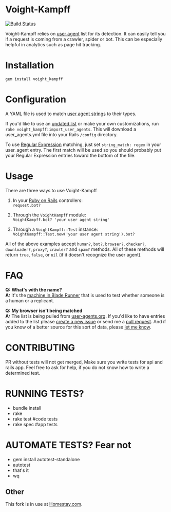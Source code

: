 Voight-Kampff
=============
[![Build Status](https://travis-ci.org/biola/Voight-Kampff.png?branch=master)](https://travis-ci.org/biola/Voight-Kampff)

Voight-Kampff relies on [user agent](http://en.wikipedia.org/wiki/User_agent) list for its detection. It can easily tell you if a request is coming from a crawler, spider or bot. This can be especially helpful in analytics such as page hit tracking.

Installation
============
`gem install voight_kampff`

Configuration
=============

A YAML file is used to match [user agent strings](http://simplyfast.info/browser) to their types.

If you'd like to use an [updated list](http://www.user-agents.org/) or make your own customizations, run `rake voight_kampff:import_user_agents`. This will download a user_agents.yml file into your Rails `/config` directory.

To use [Regular Expression](http://en.wikipedia.org/wiki/Regular_expression) matching, just set `string_match: regex` in your user_agent entry. The first match will be used so you should probably put your Regular Expression entries toward the bottom of the file.

Usage
=====
There are three ways to use Voight-Kampff

1. In your [Ruby on Rails](http://rubyonrails.org) controllers:  
   `request.bot?`

2. Through the `VoightKampff` module:  
   `VoightKampff.bot? 'your user agent string'`

3. Through a `VoightKampff::Test` instance:  
   `VoightKampff::Test.new('your user agent string').bot?`

All of the above examples accept `human?`, `bot?`, `browser?`, `checker?`, `downloader?`, `proxy?`, `crawler?` and `spam?` methods. All of these methods will return `true`, `false`, or `nil` (if it doesn't recognize the user agent).

FAQ
===
__Q:__ __What's with the name?__  
__A:__ It's the [machine in Blade Runner](http://en.wikipedia.org/wiki/Blade_Runner#Voight-Kampff_machine) that is used to test whether someone is a human or a replicant.

__Q:__ __My browser isn't being matched__  
__A:__ The list is being pulled from [user-agents.org](http://www.user-agents.org).
If you'd  like to have entries added to the list please [create a new issue](https://github.com/biola/Voight-Kampff/issues/new) or send me a [pull request](https://github.com/biola/Voight-Kampff/pulls). And if you know of a better source for this sort of data, please [let me know](mailto:adam@obledesign.com).

CONTRIBUTING
===========
  PR without tests will not get merged, Make sure you write tests for api and rails app.
  Feel free to ask for help, if you do not know how to write a determined test.

RUNNING TESTS?
=============

  * bundle install
  * rake
  * rake test #code tests
  * rake spec #app tests

AUTOMATE TESTS? Fear not
=======================
  * gem install autotest-standalone
  * autotest
  * that's it
  * wq

Other
---

This fork is in use at [Homestay.com](http://www.homestay.com).
